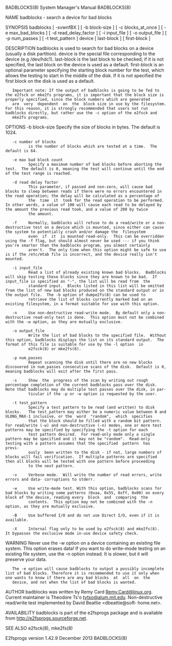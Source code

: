 BADBLOCKS(8)                                                                               System Manager's Manual                                                                               BADBLOCKS(8)



NAME
       badblocks - search a device for bad blocks

SYNOPSIS
       badblocks  [  -svwnfBX  ]  [  -b block-size ] [ -c blocks_at_once ] [ -e max_bad_blocks ] [ -d read_delay_factor ] [ -i input_file ] [ -o output_file ] [ -p num_passes ] [ -t test_pattern ] device [
       last-block ] [ first-block ]

DESCRIPTION
       badblocks is used to search for bad blocks on a device (usually a disk partition).  device is the special file corresponding to the device (e.g /dev/hdc1).   last-block  is  the  last  block  to  be
       checked;  if it is not specified, the last block on the device is used as a default.  first-block is an optional parameter specifying the starting block number for the test, which allows the testing
       to start in the middle of the disk.  If it is not specified the first block on the disk is used as a default.

       Important note: If the output of badblocks is going to be fed to the e2fsck or mke2fs programs, it is important that the block size is properly specified, since the block numbers which are generated
       are  very  dependent  on  the  block size in use by the filesystem.  For this reason, it is strongly recommended that users not run badblocks directly, but rather use the -c option of the e2fsck and
       mke2fs programs.

OPTIONS
       -b block-size
              Specify the size of blocks in bytes.  The default is 1024.

       -c number of blocks
              is the number of blocks which are tested at a time.  The default is 64.

       -e max bad block count
              Specify a maximum number of bad blocks before aborting the test.  The default is 0, meaning the test will continue until the end of the test range is reached.

       -d read delay factor
              This parameter, if passed and non-zero, will cause bad blocks to sleep between reads if there were no errors encountered in the read operation; the delay will be calculated as a percentage of
              the  time  it  took for the read operation to be performed. In other words, a value of 100 will cause each read to be delayed by the amount the previous read took, and a value of 200 by twice
              the amount.

       -f     Normally, badblocks will refuse to do a read/write or a non-destructive test on a device which is mounted, since either can cause the system to potentially crash and/or damage the  filesystem
              even  if  it  is mounted read-only.  This can be overridden using the -f flag, but should almost never be used --- if you think you're smarter than the badblocks program, you almost certainly
              aren't.  The only time when this option might be safe to use is if the /etc/mtab file is incorrect, and the device really isn't mounted.

       -i input_file
              Read a list of already existing known bad blocks.  Badblocks will skip testing these blocks since they are known to be bad.  If input_file is specified as "-", the list will be read from  the
              standard input.  Blocks listed in this list will be omitted from the list of new bad blocks produced on the standard output or in the output file.  The -b option of dumpe2fs(8) can be used to
              retrieve the list of blocks currently marked bad on an existing filesystem, in a format suitable for use with this option.

       -n     Use non-destructive read-write mode.  By default only a non-destructive read-only test is done.  This option must not be combined with the -w option, as they are mutually exclusive.

       -o output_file
              Write the list of bad blocks to the specified file.  Without this option, badblocks displays the list on its standard output.  The format of this file is suitable for use by the -l option  in
              e2fsck(8) or mke2fs(8).

       -p num_passes
              Repeat scanning the disk until there are no new blocks discovered in num_passes consecutive scans of the disk.  Default is 0, meaning badblocks will exit after the first pass.

       -s     Show  the  progress of the scan by writing out rough percentage completion of the current badblocks pass over the disk.  Note that badblocks may do multiple test passes over the disk, in par‐
              ticular if the -p or -w option is requested by the user.

       -t test_pattern
              Specify a test pattern to be read (and written) to disk blocks.   The test_pattern may either be a numeric value between 0 and ULONG_MAX-1 inclusive, or the  word  "random",  which  specifies
              that the block should be filled with a random bit pattern.  For read/write (-w) and non-destructive (-n) modes, one or more test patterns may be specified by specifying the -t option for each
              test pattern desired.  For read-only mode only a single pattern may be specified and it may not be "random".  Read-only testing with a pattern assumes that the specified  pattern  has  previ‐
              ously  been written to the disk - if not, large numbers of blocks will fail verification.  If multiple patterns are specified then all blocks will be tested with one pattern before proceeding
              to the next pattern.

       -v     Verbose mode.  Will write the number of read errors, write errors and data- corruptions to stderr.

       -w     Use write-mode test. With this option, badblocks scans for bad blocks by writing some patterns (0xaa, 0x55, 0xff, 0x00) on every block of the device, reading every  block  and  comparing  the
              contents.  This option may not be combined with the -n option, as they are mutually exclusive.

       -B     Use buffered I/O and do not use Direct I/O, even if it is available.

       -X     Internal flag only to be used by e2fsck(8) and mke2fs(8).  It bypasses the exclusive mode in-use device safety check.

WARNING
       Never  use the -w option on a device containing an existing file system.  This option erases data!  If you want to do write-mode testing on an existing file system, use the -n option instead.  It is
       slower, but it will preserve your data.

       The -e option will cause badblocks to output a possibly incomplete list of bad blocks. Therefore it is recommended to use it only when one wants to know if there are any bad blocks  at  all  on  the
       device, and not when the list of bad blocks is wanted.

AUTHOR
       badblocks  was  written  by  Remy Card <Remy.Card@linux.org>.  Current maintainer is Theodore Ts'o <tytso@alum.mit.edu>.  Non-destructive read/write test implemented by David Beattie <dbeattie@soft‐
       home.net>.

AVAILABILITY
       badblocks is part of the e2fsprogs package and is available from http://e2fsprogs.sourceforge.net.

SEE ALSO
       e2fsck(8), mke2fs(8)



E2fsprogs version 1.42.9                                                                        December 2013                                                                                    BADBLOCKS(8)
